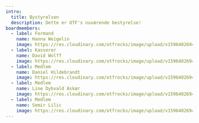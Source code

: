 ```yaml
---
intro:
  title: Bystyrelsen
  description: Dette er OTF's nuværende bestyrelse!
boardmembers:
  - label: Formand
    name: Hanna Weigelin
    image: https://res.cloudinary.com/otfrocks/image/upload/v1596402694/apple-touch-icon.png
  - label: Kasserer
    name: David Wolff
    image: https://res.cloudinary.com/otfrocks/image/upload/v1596402694/apple-touch-icon.png
  - label: Medlem
    name: Daniel Hildebrandt
    image: https://res.cloudinary.com/otfrocks/image/upload/v1596402694/apple-touch-icon.png
  - label: Medlem
    name: Line Dybvald Askær
    image: https://res.cloudinary.com/otfrocks/image/upload/v1596402694/apple-touch-icon.png
  - label: Medlem
    name: Semir Lilic
    image: https://res.cloudinary.com/otfrocks/image/upload/v1596402694/apple-touch-icon.png
---
```

